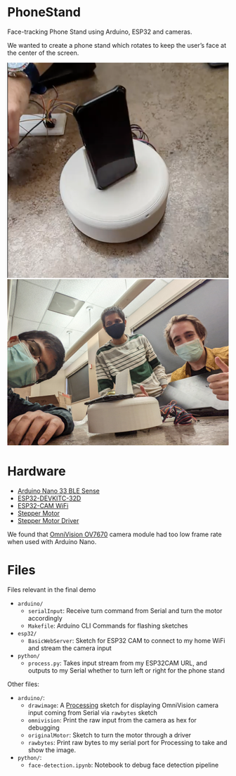 # PhoneStand
Face-tracking Phone Stand using Arduino, ESP32 and cameras.

We wanted to create a phone stand which rotates to keep the user’s face at the center of the screen.

![](https://raw.githubusercontent.com/utsavm9/PhoneStand/main/images/stand.png)
![](https://raw.githubusercontent.com/utsavm9/PhoneStand/main/images/group.jpg)

# Hardware
* [Arduino Nano 33 BLE Sense](https://store-usa.arduino.cc/products/arduino-nano-33-ble-sense-with-headers)
* [ESP32-DEVKITC-32D](https://www.digikey.com/en/products/detail/ESP32-DEVKITC-32D/1965-1000-ND/9356990?itemSeq=375828193)
* [ESP32-CAM WiFi](https://www.amazon.com/dp/B07T2RYTJF)
* [Stepper Motor](https://www.amazon.com/dp/B0787BQ4WH)
* [Stepper Motor Driver](https://www.amazon.com/dp/B07BND65C8/)

We found that [OmniVision OV7670](https://www.amazon.com/dp/B07S66Y3ZQ) camera module had too low frame rate when used with Arduino Nano.

# Files
Files relevant in the final demo
* `arduino/`
    * `serialInput`: Receive turn command from Serial and turn the motor accordingly
    * `Makefile`: Arduino CLI Commands for flashing sketches
* `esp32/`
    * `BasicWebServer`: Sketch for ESP32 CAM to connect to my home WiFi and stream the camera input
* `python/`
    * `process.py`: Takes input stream from my ESP32CAM URL, and outputs to my Serial whether to turn left or right for the phone stand


Other files:
* `arduino/`:
    * `drawimage`: A [Processing](https://processing.org/) sketch for displaying OmniVision camera input coming from Serial via `rawbytes` sketch
    * `omnivision`: Print the raw input from the camera as hex for debugging
    * `originalMotor`: Sketch to turn the motor through a driver
    * `rawbytes`: Print raw bytes to my serial port for Processing to take and show the image.
* `python/`:
    * `face-detection.ipynb`: Notebook to debug face detection pipeline